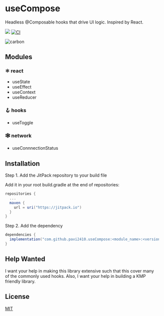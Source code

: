 # useCompose

Headless @Composable hooks that drive UI logic. Inspired by React. 

[![](https://jitpack.io/v/pavi2410/useCompose.svg)](https://jitpack.io/#pavi2410/useCompose) [![CI](https://github.com/pavi2410/useCompose/actions/workflows/ci.yml/badge.svg)](https://github.com/pavi2410/useCompose/actions/workflows/ci.yml)

![carbon](https://user-images.githubusercontent.com/28837746/146000979-428e294d-425c-448b-a5e4-66110ab81100.png)

## Modules

### ⚛ react
- useState
- useEffect
- useContext
- useReducer

### 🪝 hooks
- useToggle

### 🕸 network
- useConnnectionStatus

## Installation

Step 1. Add the JitPack repository to your build file 

Add it in your root build.gradle at the end of repositories:
```gradle
repositories {
  ...
  maven {
    url = uri("https://jitpack.io")
  }
}
```

Step 2. Add the dependency
```gradle
dependencies {
  implementation("com.github.pavi2410.useCompose:<module_name>:<version>")
}
```

## Help Wanted

I want your help in making this library extensive such that this cover many of the commonly used hooks. Also, I want your help in building a KMP friendly library.

## License

[MIT](https://choosealicense.com/licenses/mit/)
